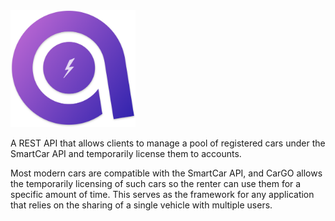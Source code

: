 <img src= "https://github.com/ahmadhuzaifa/cargo-backend/blob/master/image/logo.png" width="200" height="auto">


A REST API that allows clients to manage a pool of registered cars
under the SmartCar API and temporarily license them to accounts. 

Most modern cars are compatible with the SmartCar API, and CarGO allows the temporarily licensing of such cars so the renter can use them for a specific amount of time. This serves as the framework for any application that relies on the sharing of a single vehicle with multiple users.
